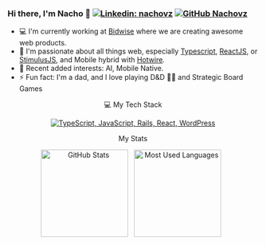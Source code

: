 ### Hi there, I'm Nacho 👋 [![Linkedin: nachovz](https://img.shields.io/badge/-nachovz-blue?style=flat-square&logo=Linkedin&logoColor=white&link=https://www.linkedin.com/in/nachovz/)](https://www.linkedin.com/in/nachovz/) [![GitHub Nachovz](https://img.shields.io/github/followers/nachovz?label=follow&style=social)](https://github.com/nachovz)

- 💻 I'm currently working at [Bidwise](https://www.bidwise.com/) where we are creating awesome web products.
- 🎯 I'm passionate about all things web, especially [Typescript](https://www.typescriptlang.org/), [ReactJS](https://react.dev/), or [StimulusJS](https://stimulus.hotwired.dev/), and Mobile hybrid with [Hotwire](https://turbo.hotwired.dev/handbook/native).
- 🌱 Recent added interests: AI, Mobile Native.
- ⚡ Fun fact: I'm a dad, and I love playing D&D 🐲🎲 and Strategic Board Games

<div align="center">
 💻 My Tech Stack

  [![TypeScript, JavaScript, Rails, React, WordPress](https://skillicons.dev/icons?i=ts,js,rails,react,wordpress)](https://skillicons.dev)

  My Stats

  <img height=175 alt="GitHub Stats" src="https://github-readme-stats.vercel.app/api?username=nachovz&show_icons=true&count_private=true&theme=dark&hide=contribs" />&nbsp;&nbsp;
  <img height=175 alt="Most Used Languages" src="https://github-readme-stats.vercel.app/api/top-langs/?username=nachovz&layout=compact&theme=dark&hide=csharp" />&nbsp;&nbsp;
</div>
